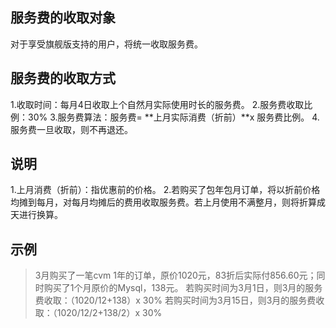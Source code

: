 ## 服务费的收取对象
对于享受旗舰版支持的用户，将统一收取服务费。

## 服务费的收取方式
1.收取时间：每月4日收取上个自然月实际使用时长的服务费。
2.服务费收取比例：30%
3.服务费算法：服务费= **上月实际消费（折前）**x 服务费比例。
4.服务费一旦收取，则不再退还。

## 说明
1.上月消费（折前）：指优惠前的价格。
2.若购买了包年包月订单，将以折前价格均摊到每月，对每月均摊后的费用收取服务费。若上月使用不满整月，则将折算成天进行换算。

## 示例
>3月购买了一笔cvm 1年的订单，原价1020元，83折后实际付856.60元；同时购买了1个月原价的Mysql，138元。
若购买时间为3月1日，则3月的服务费收取：（1020/12+138）x 30%
若购买时间为3月15日，则3月的服务费收取：（1020/12/2+138/2）x 30%
